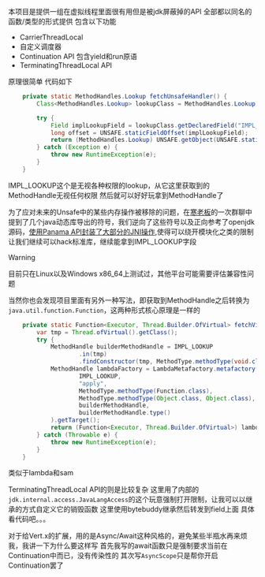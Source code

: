 本项目是提供一组在虚拟线程里面很有用但是被jdk屏蔽掉的API
全部都以同名的函数/类型的形式提供
包含以下功能
- CarrierThreadLocal
- 自定义调度器
- Continuation API 包含yield和run原语
- TerminatingThreadLocal API

原理很简单
代码如下
```java
    private static MethodHandles.Lookup fetchUnsafeHandler() {
        Class<MethodHandles.Lookup> lookupClass = MethodHandles.Lookup.class;

        try {
            Field implLookupField = lookupClass.getDeclaredField("IMPL_LOOKUP");
            long offset = UNSAFE.staticFieldOffset(implLookupField);
            return (MethodHandles.Lookup) UNSAFE.getObject(UNSAFE.staticFieldBase(implLookupField), offset);
        } catch (Exception e) {
            throw new RuntimeException(e);
        }
    }
```
IMPL_LOOKUP这个是无视各种权限的lookup，从它这里获取到的MethodHandle无视任何权限
然后就可以好好玩拿到MethodHandle了

为了应对未来的Unsafe中的某些内存操作被移除的问题，在[寒老板](https://github.com/IceSoulHanxi)的一次群聊中提到了几个java动态库导出的符号，我们逆向了这些符号以及正向参考了openjdk源码，[使用Panama API封装了大部分的JNI操作](https://github.com/dreamlike-ocean/backend_qingyou/blob/main/dreamlike%E7%9A%84%E7%A7%81%E8%B4%A7/afterUnsafe.md),使得可以绕开模块化之类的限制让我们继续可以hack标准库，继续能拿到IMPL_LOOKUP字段

> [!WARNING]
> 目前只在Linux以及Windows x86_64上测试过，其他平台可能需要评估兼容性问题


当然你也会发现项目里面有另外一种写法，即获取到MethodHandle之后转换为`java.util.function.Function`，这两种形式核心原理是一样的
```java
    private static Function<Executor, Thread.Builder.OfVirtual> fetchVirtualThreadBuilder() {
        var tmp = Thread.ofVirtual().getClass();
        try {
            MethodHandle builderMethodHandle = IMPL_LOOKUP
                    .in(tmp)
                    .findConstructor(tmp, MethodType.methodType(void.class, Executor.class));
            MethodHandle lambdaFactory = LambdaMetafactory.metafactory(
                    IMPL_LOOKUP,
                    "apply",
                    MethodType.methodType(Function.class),
                    MethodType.methodType(Object.class, Object.class),
                    builderMethodHandle,
                    builderMethodHandle.type()
            ).getTarget();
            return (Function<Executor, Thread.Builder.OfVirtual>) lambdaFactory.invoke();
        } catch (Throwable e) {
            throw new RuntimeException(e);
        }
    }

```
类似于lambda和sam


TerminatingThreadLocal API的则是比较复杂
这里用了内部的`jdk.internal.access.JavaLangAccess`的这个玩意强制打开限制，让我可以以继承的方式自定义它的销毁函数
这里使用bytebuddy继承然后转发到field上面 具体看代码吧。。。

对于给Vert.x的扩展，用的是Async/Await这种风格的，避免某些半瓶水再来烦我，我讲一下为什么要这样写
首先我写的await函数只是强制要求当前在Continuation中而已，没有传染性的
其次写`AsyncScope`只是帮你开启Continuation罢了


